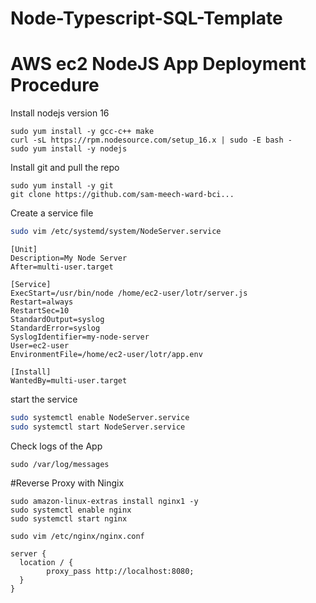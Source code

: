 # Node-Typescript-SQL-Template
# AWS ec2 NodeJS App Deployment Procedure

Install nodejs version 16

```
sudo yum install -y gcc-c++ make
curl -sL https://rpm.nodesource.com/setup_16.x | sudo -E bash -
sudo yum install -y nodejs
```

Install git and pull the repo

```
sudo yum install -y git
git clone https://github.com/sam-meech-ward-bci...
```
Create a service file

```sh
sudo vim /etc/systemd/system/NodeServer.service
```

```
[Unit]
Description=My Node Server
After=multi-user.target

[Service]
ExecStart=/usr/bin/node /home/ec2-user/lotr/server.js
Restart=always
RestartSec=10
StandardOutput=syslog
StandardError=syslog
SyslogIdentifier=my-node-server
User=ec2-user
EnvironmentFile=/home/ec2-user/lotr/app.env

[Install]
WantedBy=multi-user.target
```

start the service

```sh
sudo systemctl enable NodeServer.service
sudo systemctl start NodeServer.service
```

Check logs of the App

```
sudo /var/log/messages
```

#Reverse Proxy with Ningix

```
sudo amazon-linux-extras install nginx1 -y
sudo systemctl enable nginx
sudo systemctl start nginx
```

```
sudo vim /etc/nginx/nginx.conf
```

```
server {
  location / {
        proxy_pass http://localhost:8080;
  }
}
```
